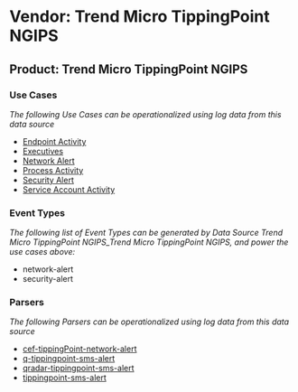 Vendor: Trend Micro TippingPoint NGIPS
======================================
Product: Trend Micro TippingPoint NGIPS
---------------------------------------

### Use Cases

_The following Use Cases can be operationalized using log data from this data source_

* [Endpoint Activity](../UseCases/usecase_endpoint_activity.md)
* [Executives](../UseCases/usecase_executives.md)
* [Network Alert](../UseCases/usecase_network_alert.md)
* [Process Activity](../UseCases/usecase_process_activity.md)
* [Security Alert](../UseCases/usecase_security_alert.md)
* [Service Account Activity](../UseCases/usecase_service_account_activity.md)


### Event Types

_The following list of Event Types can be generated by Data Source Trend Micro TippingPoint NGIPS_Trend Micro TippingPoint NGIPS, and power the use cases above:_

- network-alert
- security-alert


### Parsers

_The following Parsers can be operationalized using log data from this data source_

* [cef-tippingPoint-network-alert](../Parsers/parserContent_cef-tippingpoint-network-alert.md)
* [q-tippingpoint-sms-alert](../Parsers/parserContent_q-tippingpoint-sms-alert.md)
* [qradar-tippingpoint-sms-alert](../Parsers/parserContent_qradar-tippingpoint-sms-alert.md)
* [tippingpoint-sms-alert](../Parsers/parserContent_tippingpoint-sms-alert.md)
